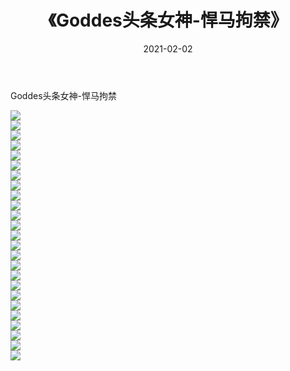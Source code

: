 ﻿---
layout: post
title:  《Goddes头条女神-悍马拘禁》
date:   2021-02-02
img: http://img.660000.xyz/Sharelink/网络美图/2021/Goddes头条女神-悍马拘禁/000.jpg
categories: [美女, 清纯, 唯美]
---

Goddes头条女神-悍马拘禁

  ![](http://img.660000.xyz/Sharelink/网络美图/2021/Goddes头条女神-悍马拘禁/001.jpg) <br> ![](http://img.660000.xyz/Sharelink/网络美图/2021/Goddes头条女神-悍马拘禁/002.jpg) <br> ![](http://img.660000.xyz/Sharelink/网络美图/2021/Goddes头条女神-悍马拘禁/003.jpg) <br> ![](http://img.660000.xyz/Sharelink/网络美图/2021/Goddes头条女神-悍马拘禁/004.jpg) <br> ![](http://img.660000.xyz/Sharelink/网络美图/2021/Goddes头条女神-悍马拘禁/005.jpg) <br> ![](http://img.660000.xyz/Sharelink/网络美图/2021/Goddes头条女神-悍马拘禁/006.jpg) <br> ![](http://img.660000.xyz/Sharelink/网络美图/2021/Goddes头条女神-悍马拘禁/007.jpg) <br> ![](http://img.660000.xyz/Sharelink/网络美图/2021/Goddes头条女神-悍马拘禁/008.jpg) <br> ![](http://img.660000.xyz/Sharelink/网络美图/2021/Goddes头条女神-悍马拘禁/009.jpg) <br> ![](http://img.660000.xyz/Sharelink/网络美图/2021/Goddes头条女神-悍马拘禁/010.jpg) <br> ![](http://img.660000.xyz/Sharelink/网络美图/2021/Goddes头条女神-悍马拘禁/011.jpg) <br> ![](http://img.660000.xyz/Sharelink/网络美图/2021/Goddes头条女神-悍马拘禁/012.jpg) <br> ![](http://img.660000.xyz/Sharelink/网络美图/2021/Goddes头条女神-悍马拘禁/013.jpg) <br> ![](http://img.660000.xyz/Sharelink/网络美图/2021/Goddes头条女神-悍马拘禁/014.jpg) <br> ![](http://img.660000.xyz/Sharelink/网络美图/2021/Goddes头条女神-悍马拘禁/015.jpg) <br> ![](http://img.660000.xyz/Sharelink/网络美图/2021/Goddes头条女神-悍马拘禁/016.jpg) <br> ![](http://img.660000.xyz/Sharelink/网络美图/2021/Goddes头条女神-悍马拘禁/017.jpg) <br> ![](http://img.660000.xyz/Sharelink/网络美图/2021/Goddes头条女神-悍马拘禁/018.jpg) <br> ![](http://img.660000.xyz/Sharelink/网络美图/2021/Goddes头条女神-悍马拘禁/019.jpg) <br> ![](http://img.660000.xyz/Sharelink/网络美图/2021/Goddes头条女神-悍马拘禁/020.jpg) <br> ![](http://img.660000.xyz/Sharelink/网络美图/2021/Goddes头条女神-悍马拘禁/021.jpg) <br> ![](http://img.660000.xyz/Sharelink/网络美图/2021/Goddes头条女神-悍马拘禁/022.jpg) <br> ![](http://img.660000.xyz/Sharelink/网络美图/2021/Goddes头条女神-悍马拘禁/023.jpg) <br> ![](http://img.660000.xyz/Sharelink/网络美图/2021/Goddes头条女神-悍马拘禁/024.jpg) <br> ![](http://img.660000.xyz/Sharelink/网络美图/2021/Goddes头条女神-悍马拘禁/025.jpg) <br>